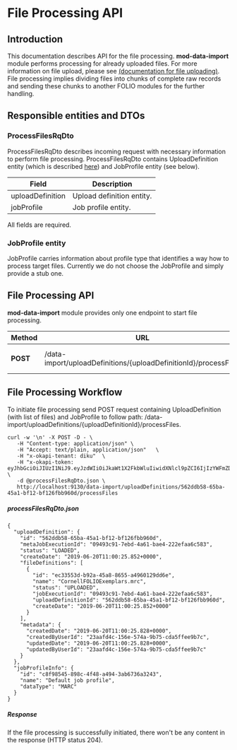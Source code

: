# File Processing API

## Introduction

This documentation describes API for the file processing. 
**mod-data-import** module performs processing for already uploaded files. For more information on file upload, please see [(documentation for file uploading)](FileUploadApi.md).
File processing implies dividing files into chunks of complete raw records and sending these chunks to another FOLIO modules for the further handling.

## Responsible entities and DTOs

### ProcessFilesRqDto

ProcessFilesRqDto describes incoming request with necessary information to perform file processing. ProcessFilesRqDto contains UploadDefinition entity (which is described [here](FileUploadApi.md)) and JobProfile entity (see below).

|Field | Description |
| ------ | ------ |
| uploadDefinition | Upload definition entity. |
| jobProfile | Job profile entity. |
All fields are required.

### JobProfile entity 

JobProfile carries information about profile type that identifies a way how to process target files.
Currently we do not choose the JobProfile and simply provide a stub one.

## File Processing API

**mod-data-import** module provides only one endpoint to start file processing.

| Method | URL | ContentType |Description |
| ------ |------ | ------ |------ |
| **POST** | /data-import/uploadDefinitions/{uploadDefinitionId}/processFiles  | application/json | Starts the file processing |

## File Processing Workflow

To initiate file processing send POST request containing UploadDefinition (with list of files) and JobProfile 
to follow path: /data-import/uploadDefinitions/{uploadDefinitionId}/processFiles.
```
curl -w '\n' -X POST -D - \
   -H "Content-type: application/json" \
   -H "Accept: text/plain, application/json"   \
   -H "x-okapi-tenant: diku"  \
   -H "x-okapi-token: eyJhbGciOiJIUzI1NiJ9.eyJzdWIiOiJkaWt1X2FkbWluIiwidXNlcl9pZCI6IjIzYWFmZDRjLTE1NmUtNTc0YS05Yjc1LWNkYTVmZmVlOWI3YyIsImNhY2hlX2tleSI6ImU4MmYwODc0LTI5NGEtNDc2ZS1hOTZhLTAxMDU2YWE1N2EzYSIsImlhdCI6MTU2MTAxNzUxNiwidGVuYW50IjoiZGlrdSJ9.h_IJSUrGJ2hK06St79vGpWPNwzczkBDUk6q4Y7p_9K0" \
   -d @processFilesRqDto.json \
   http://localhost:9130/data-import/uploadDefinitions/562ddb58-65ba-45a1-bf12-bf126fbb960d/processFiles
```

##### processFilesRqDto.json

```
{
  "uploadDefinition": {
    "id": "562ddb58-65ba-45a1-bf12-bf126fbb960d",
    "metaJobExecutionId": "09493c91-7ebd-4a61-bae4-222efaa6c583",
    "status": "LOADED",
    "createDate": "2019-06-20T11:00:25.852+0000",
    "fileDefinitions": [
      {
        "id": "ec33553d-b92a-45a8-8655-a4960129dd6e",
        "name": "CornellFOLIOExemplars.mrc",
        "status": "UPLOADED",
        "jobExecutionId": "09493c91-7ebd-4a61-bae4-222efaa6c583",
        "uploadDefinitionId": "562ddb58-65ba-45a1-bf12-bf126fbb960d",
        "createDate": "2019-06-20T11:00:25.852+0000"
      }
    ],
    "metadata": {
      "createdDate": "2019-06-20T11:00:25.828+0000",
      "createdByUserId": "23aafd4c-156e-574a-9b75-cda5ffee9b7c",
      "updatedDate": "2019-06-20T11:00:25.828+0000",
      "updatedByUserId": "23aafd4c-156e-574a-9b75-cda5ffee9b7c"
    }
  },
  "jobProfileInfo": {
    "id": "c8f98545-898c-4f48-a494-3ab6736a3243",
    "name": "Default job profile",
    "dataType": "MARC"
  }
}
```

##### Response

If the file processing is successfully initiated, there won't be any content in the response (HTTP status 204).
